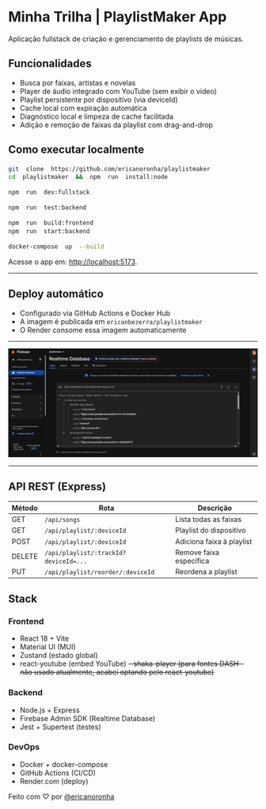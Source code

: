 
# Minha Trilha | PlaylistMaker App
Aplicação fullstack de criação e gerenciamento de playlists de músicas.

## Funcionalidades
- Busca por faixas, artistas e novelas
- Player de áudio integrado com YouTube (sem exibir o vídeo)
- Playlist persistente por dispositivo (via deviceId)
- Cache local com expiração automática
- Diagnóstico local e limpeza de cache facilitada
- Adição e remoção de faixas da playlist com drag-and-drop

## Como executar localmente
```bash
git  clone  https://github.com/ericanoronha/playlistmaker
cd  playlistmaker  &&  npm  run  install:node
```
```bash
npm  run  dev:fullstack
```
```bash
npm  run  test:backend
```
```bash
npm  run  build:frontend
npm  run  start:backend
```
```bash
docker-compose  up  --build
```

Acesse o app em: [http://localhost:5173](http://localhost:5173).

---

## Deploy automático
- Configurado via GitHub Actions e Docker Hub
- A imagem é publicada em `ericanbezerra/playlistmaker`
- O Render consome essa imagem automaticamente
---

![Screenshot do banco de dados realtime com seed populando dados](firebase.png)

---
##  API REST (Express)

| Método | Rota | Descrição |
|--|--|--|
| GET | `/api/songs` | Lista todas as faixas |
|GET|`/api/playlist/:deviceId`|Playlist do dispositivo|
|POST|`/api/playlist/:deviceId`|Adiciona faixa à playlist|
|DELETE|`/api/playlist/:trackId?deviceId=...`|Remove faixa específica|
|PUT|`/api/playlist/reorder/:deviceId`|Reordena a playlist|

## Stack
### Frontend

-   React 18 + Vite
-   Material UI (MUI)
-   Zustand (estado global)
-   react-youtube (embed YouTube)
~~-   shaka-player (para fontes DASH - não usado atualmente, acabei optando pelo react-youtube)~~

### Backend
-   Node.js + Express
-   Firebase Admin SDK (Realtime Database)
-   Jest + Supertest (testes)

### DevOps
-   Docker + docker-compose
-   GitHub Actions (CI/CD)
-   Render.com (deploy)

Feito com ♡ por [@ericanoronha](https://github.com/ericanoronha)
